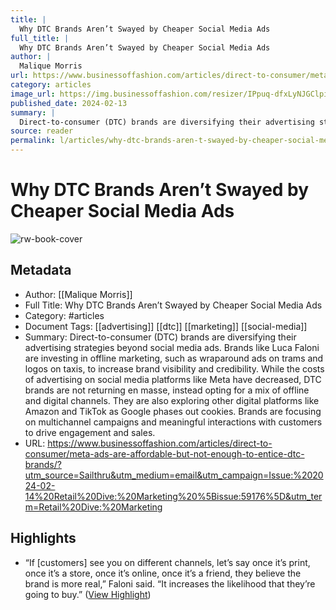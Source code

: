 ```yaml
---
title: |
  Why DTC Brands Aren’t Swayed by Cheaper Social Media Ads
full_title: |
  Why DTC Brands Aren’t Swayed by Cheaper Social Media Ads
author: |
  Malique Morris
url: https://www.businessoffashion.com/articles/direct-to-consumer/meta-ads-are-affordable-but-not-enough-to-entice-dtc-brands/?utm_source=Sailthru&utm_medium=email&utm_campaign=Issue:%202024-02-14%20Retail%20Dive:%20Marketing%20%5Bissue:59176%5D&utm_term=Retail%20Dive:%20Marketing
category: articles
image_url: https://img.businessoffashion.com/resizer/IPpuq-dfxLyNJGClpijfVsH2Nco=/1200x630/filters:format(jpg):quality(70):focal(964x247:974x257)/cloudfront-eu-central-1.images.arcpublishing.com/businessoffashion/3AGFBOHLZBC6JL4SSX7IAZ5JSI.jpg
published_date: 2024-02-13
summary: |
  Direct-to-consumer (DTC) brands are diversifying their advertising strategies beyond social media ads. Brands like Luca Faloni are investing in offline marketing, such as wraparound ads on trams and logos on taxis, to increase brand visibility and credibility. While the costs of advertising on social media platforms like Meta have decreased, DTC brands are not returning en masse, instead opting for a mix of offline and digital channels. They are also exploring other digital platforms like Amazon and TikTok as Google phases out cookies. Brands are focusing on multichannel campaigns and meaningful interactions with customers to drive engagement and sales.
source: reader
permalink: l/articles/why-dtc-brands-aren-t-swayed-by-cheaper-social-media-ads
---
```

# Why DTC Brands Aren’t Swayed by Cheaper Social Media Ads

![rw-book-cover](https://img.businessoffashion.com/resizer/IPpuq-dfxLyNJGClpijfVsH2Nco=/1200x630/filters:format(jpg):quality(70):focal(964x247:974x257)/cloudfront-eu-central-1.images.arcpublishing.com/businessoffashion/3AGFBOHLZBC6JL4SSX7IAZ5JSI.jpg)

## Metadata
- Author: [[Malique Morris]]
- Full Title: Why DTC Brands Aren’t Swayed by Cheaper Social Media Ads
- Category: #articles
- Document Tags: [[advertising]] [[dtc]] [[marketing]] [[social-media]] 
- Summary: Direct-to-consumer (DTC) brands are diversifying their advertising strategies beyond social media ads. Brands like Luca Faloni are investing in offline marketing, such as wraparound ads on trams and logos on taxis, to increase brand visibility and credibility. While the costs of advertising on social media platforms like Meta have decreased, DTC brands are not returning en masse, instead opting for a mix of offline and digital channels. They are also exploring other digital platforms like Amazon and TikTok as Google phases out cookies. Brands are focusing on multichannel campaigns and meaningful interactions with customers to drive engagement and sales.
- URL: https://www.businessoffashion.com/articles/direct-to-consumer/meta-ads-are-affordable-but-not-enough-to-entice-dtc-brands/?utm_source=Sailthru&utm_medium=email&utm_campaign=Issue:%202024-02-14%20Retail%20Dive:%20Marketing%20%5Bissue:59176%5D&utm_term=Retail%20Dive:%20Marketing

## Highlights
- “If [customers] see you on different channels, let’s say once it’s print, once it’s a store, once it’s online, once it’s a friend, they believe the brand is more real,” Faloni said. “It increases the likelihood that they’re going to buy.” ([View Highlight](https://read.readwise.io/read/01hppkv74j958xt1bq5hd662nx))


